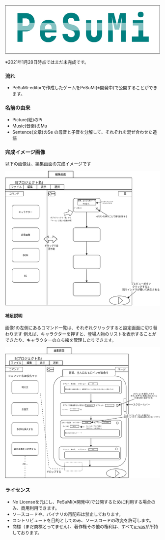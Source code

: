 ![logo](./image/logo.png)

※2021年1月28日時点ではまだ未完成です。
### 流れ
- PeSuMi-editorで作成したゲームをPeSuMi(※開発中)で公開することができます。
###  名前の由来
- Picture(絵)のPi
- Music(音楽)のMu
- Sentence(文章)のSe
の母音と子音を分解して、それぞれを混ぜ合わせた造語
### 完成イメージ画像
以下の画像は、編集画面の完成イメージです

![画像1](見本/完成イメージ画像1.png)
#### 補足説明
画像1の左側にあるコマンド一覧は、それぞれクリックすると設定画面に切り替わります
例えば、キャラクターを押すと、登場人物のリストを表示することができたり、キャラクターの立ち絵を管理したりできます。


![画像2](見本/完成イメージ画像2.png)
### ライセンス
- No Licenseを元にし、PeSuMi(※開発中)で公開するために利用する場合のみ、商用利用できます。
- ソースコードや、バイナリの再配布は禁止しております。
- コントリビュートを目的としてのみ、ソースコードの改変を許可します。
- 商標（まだ商標とってません）、著作権その他の権利は、すべて[u-yas](https://github.com/u-yas)が所持しております。
